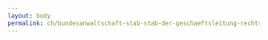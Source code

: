 ```yaml
---
layout: body
permalink: ch/bundesanwaltschaft-stab-stab-der-geschaeftsleitung-rechtsdienst-urteilsvollzug-vermoegensverwaltung/
---
```


